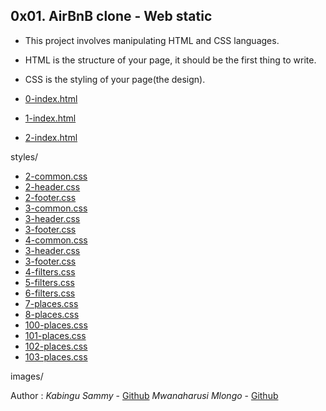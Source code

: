 ## 0x01. AirBnB clone - Web static

 - This project involves manipulating HTML and CSS languages.
 - HTML is the structure of your page, it should be the first thing to write.
 - CSS is the styling of your page(the design).

- [0-index.html](./#)
- [1-index.html](./#)
- [2-index.html](./#)

styles/

- [2-common.css](./#)
- [2-header.css](./#)
- [2-footer.css](./#)
- [3-common.css](./#)
- [3-header.css](./#)
- [3-footer.css](./#)
- [4-common.css](./#)
- [3-header.css](./#)
- [3-footer.css](./#)
- [4-filters.css](./#)
- [5-filters.css](./#)
- [6-filters.css](./#)
- [7-places.css](./#)
- [8-places.css](./#)
- [100-places.css](./#)
- [101-places.css](./#)
- [102-places.css](./#)
- [103-places.css](./#)

images/

 Author :
*Kabingu Sammy* - [Github](https://github.com/kabingusam)
*Mwanaharusi Mlongo* - [Github](https://github.com/mwanaharusi40) 
